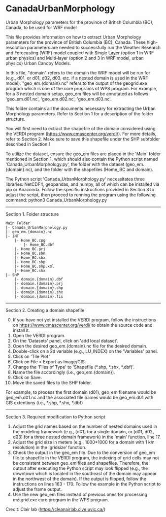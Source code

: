 # CanadaUrbanMorphology
Urban Morphology parameters for the province of British Columbia (BC), Canada, to be used for WRF model

This file provides information on how to extract Urban Morphology parameters for the province of British Columbia (BC), Canada. These high-resolution parameters are needed to successfully run the Weather Research and Forecasting (WRF) model coupled with Single Layer (option 1 in WRF urban physics) and Multi-layer (option 2 and 3 in WRF model, urban physics) Urban Canopy Models. 

In this file, "domain" refers to the domain the WRF model will be run for (e.g., d01, or d01, d02, d03, etc. if a nested domain is used in the WRF model). 
"geo_em.{domain}.nc" refers to the output of the geogrid.exe program which is one of the core programs of WPS program. 
For example, for a 3 nested domain setup, geo_em files will be annotated as follows: 'geo_em.d01.nc', 'geo_em.d02.nc', 'geo_em.d03.nc'.

This folder contains all the documents necessary for extracting the Urban Morphology parameters. Refer to Section 1 for a description of the folder structure. 

You will first need to extract the shapefile of the domain considered using the VERDI program (https://www.cmascenter.org/verdi/). For more details, refer to Section 2. Make sure to save this shapefile under the SHP subfolder described in Section 1. 

To utilize the dataset, ensure the geo_em files are placed in the 'Main' folder mentioned in Section 1, which should also contain the Python script named 'Canada_UrbanMorphology.py', the folder with the dataset (geo_em.{domain}.nc), and the folder with the shapefiles (Home_BC and domain).

The Python script 'Canada_UrbanMorphology.py' necessitates three libraries: NetCDF4, geopandas, and numpy, all of which can be installed via pip or Anaconda.  Follow the specific instructions provided in Section 3 to adjust the script, then proceed to running the program using the following command:
python3 Canada_UrbanMorphology.py
_____________________________________________________________________________________________________________________________________
Section 1. Folder structure

	Main Folder
	|- Canada_UrbanMorphology.py
	|- geo_em.{domain}.nc
	|- INT
		|- Home_BC.cpg
    		|- Home_BC.dbf
		|- Home_BC.prj
		|- Home_BC.sbn
		|- Home_BC.sbx
  		|- Home_BC.shp
		|- Home_BC.shp.xml
		|- Home_BC.shx
  	|- SHP
		|- domain.{domain}.dbf
		|- domain.{domain}.prj
		|- domain.{domain}.shp
		|- domain.{domain}.shx
		|- domain.{domain}.fix
_____________________________________________________________________________________________________________________________________
Section 2. Creating a domain shapefile

0. If you have not yet installed the VERDI program, follow the instructions on https://www.cmascenter.org/verdi/ to obtain the source
	code and install it.
1. Open the VERDI program.
2. On the 'Datasets' panel, click on 'add local dataset'.
3. Open the desired geo_em.{domain}.nc file for the desired domain.
4. Double-click on a 2d variable (e.g., LU_INDEX) on the 'Variables' panel.
5. Click on 'Tile Plot.'
6. Click on File > Export as Image/GIS.
7. Change the 'Files of Type' to 'Shapefile (*.shp, *.shx, *.dbf)'.
8. Name the file accordingly (i.e., geo_em.{domain}).
9. Click on Save.
10. Move the saved files to the SHP folder.

For example, to process the first domain (d01), geo_em filename would be geo_em.d01.nc and the associated file names would be geo_em.d01 with GIS extentions (i.e., *.shp, *.shx, *.dbf)
_____________________________________________________________________________________________________________________________________
Section 3. Required modification to Python script

1. Adjust the grid names based on the number of nested domains used in the modeling framework (e.g., [d01] for a single domain, or [d01, d02, d03] for a three nested domain framework) in the 'main' function, line 17.
2. Adjust the grid size in meters (e.g., 1000*1000 for a domain with 1 km resolution) in the 'gridsize' function.
3. Check the output in the geo_em file. Due to the conversion of geo_em file to shapefile in the VERDI program, the indexing of grid cells may not be consistent between geo_em files and shapefiles. Therefore, the output after executing the Python script may look flipped (e.g., the downtown which is located in the southeast of the domain may appear in the northwest of the domain). If the output is flipped, follow the instructions on lines 163 - 170. Follow the example in the Python script to adjust the frame output.
4. Use the new geo_em files instead of previous ones for processing metgrid.exe core program in the WPS program.

Credit: Clair lab (https://cleanairlab.cive.uvic.ca/)
